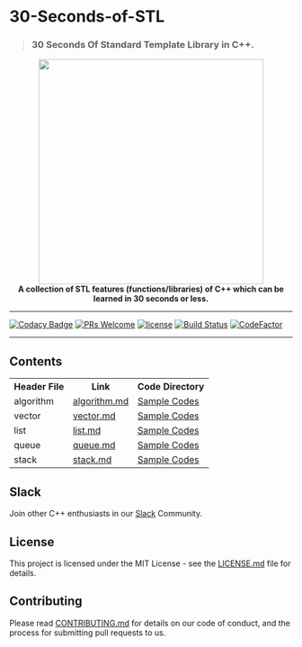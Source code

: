 # 30-Seconds-of-STL
>### 30 Seconds Of Standard Template Library in C++.

<p align="center">
    <a href="https://github.com/Bhupesh-V/30-Seconds-Of-STL">
        <img src="https://github.com/Bhupesh-V/30-Seconds-Of-STL/blob/master/Logo/stl.png"  height="400" weight = "400"/>
    </a>
    <br>
    <strong>A collection of  STL features (functions/libraries) of C++  which can be learned in 30 seconds or less.</strong>
</p>
<hr>


[![Codacy Badge](https://api.codacy.com/project/badge/Grade/72e93df05bce4d7598f222676bfb511c)](https://app.codacy.com/app/Bhupesh-V/30-Seconds-Of-STL?utm_source=github.com&utm_medium=referral&utm_content=Bhupesh-V/30-Seconds-Of-STL&utm_campaign=Badge_Grade_Dashboard)
[![PRs Welcome](https://img.shields.io/badge/PRs-welcome-brightgreen.svg?style=flat-square)](http://makeapullrequest.com)
[![license](https://img.shields.io/badge/license-MIT-orange.svg?style=flat-square)](https://github.com/Bhupesh-V/30-Seconds-Of-STL/blob/master/LICENSE)
[![Build Status](https://travis-ci.org/Bhupesh-V/30-Seconds-Of-STL.svg?branch=master)](https://travis-ci.org/Bhupesh-V/30-Seconds-Of-STL)
[![CodeFactor](https://www.codefactor.io/repository/github/bhupesh-v/30-seconds-of-stl/badge)](https://www.codefactor.io/repository/github/bhupesh-v/30-seconds-of-stl)

<hr>

## Contents

<table>
  <tr>
    <th>Header File</th>
    <th>Link</th> 
    <th>Code Directory</th>
  </tr>
  <tr>
    <td>algorithm</td>
      <td><a href="https://github.com/Bhupesh-V/30-Seconds-Of-STL/blob/master/algorithm.md">algorithm.md</a></td> 
      <td><a href="https://github.com/Bhupesh-V/30-Seconds-Of-STL/tree/master/algorithm">Sample Codes</a></td>
  </tr>
  <tr>
    <td>vector</td>
      <td><a href="https://github.com/Bhupesh-V/30-Seconds-Of-STL/blob/master/vector.md">vector.md</a></td> 
      <td><a href="https://github.com/Bhupesh-V/30-Seconds-Of-STL/tree/master/vector">Sample Codes</a></td>
  </tr>
  <tr>
    <td>list</td>
      <td><a href="https://github.com/Bhupesh-V/30-Seconds-Of-STL/blob/master/list.md">list.md</a></td>
      <td><a href="https://github.com/Bhupesh-V/30-Seconds-Of-STL/tree/master/list">Sample Codes</a></td>
  </tr>
  <tr>
    <td>queue</td>
      <td><a href="https://github.com/Bhupesh-V/30-Seconds-Of-STL/blob/master/queue.md">queue.md</a></td>
      <td><a href="https://github.com/Bhupesh-V/30-Seconds-Of-STL/tree/master/queue">Sample Codes</a></td>
  </tr>
  <tr>
    <td>stack</td>
      <td><a href="https://github.com/Bhupesh-V/30-Seconds-Of-STL/blob/master/stack.md">stack.md</a></td>
      <td><a href="https://github.com/Bhupesh-V/30-Seconds-Of-STL/tree/master/stack">Sample Codes</a></td>
  </tr>
</table>

## Slack
Join other C++ enthusiasts in our [Slack](https://join.slack.com/t/30-seconds-of-stl/shared_invite/enQtNTU0MTYxMDk0MzQxLTlhY2Q1MWZmOTM0ODRmOWMwYTllYzVjMzM2ZDk5NjY3MDU2NDljNDlmMDQ5MTMyOGQyOTVlNzEwOTc0MmYwOWY) Community.


## License

This project is licensed under the MIT License - see the [LICENSE.md](LICENSE) file for details.

## Contributing

Please read [CONTRIBUTING.md](CONTRIBUTING.md) for details on our code of conduct, and the process for submitting pull requests to us.
